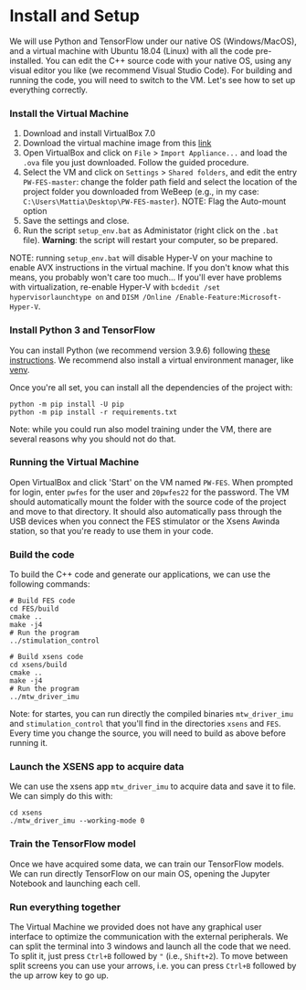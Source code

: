 # Install and Setup

We will use Python and TensorFlow under our native OS (Windows/MacOS), and a virtual machine with Ubuntu 18.04 (Linux) with all the code pre-installed. You can edit the C++ source code with your native OS, using any visual editor you like (we recommend Visual Studio Code). For building and running the code, you will need to switch to the VM.
Let's see how to set up everything correctly.

### Install the Virtual Machine

1. Download and install VirtualBox 7.0
2. Download the virtual machine image from this [link](https://mega.nz/file/egkSHBaA#clABiSZ1keY_2XGSyEyRbgl6RDqnN85Zyz5QelKM4F8)
3. Open VirtualBox and click on `File` > `Import Appliance...` and load the `.ova` file you just downloaded. Follow the guided procedure.
4. Select the VM and click on `Settings` > `Shared folders`, and edit the entry `PW-FES-master`: change the folder path field and select the location of the project folder you downloaded from WeBeep (e.g., in my case: `C:\Users\Mattia\Desktop\PW-FES-master`).
   NOTE: Flag the Auto-mount option 
5. Save the settings and close. 
6. Run the script `setup_env.bat` as Administator (right click on the `.bat` file). **Warning**: the script will restart your computer, so be prepared.

NOTE: running `setup_env.bat` will disable Hyper-V on your machine to enable AVX instructions in the virtual machine. If you don't know what this means, you probably won't care too much... If you'll ever have problems with virtualization, re-enable Hyper-V with `bcdedit /set hypervisorlaunchtype on` and `DISM /Online /Enable-Feature:Microsoft-Hyper-V`.

### Install Python 3 and TensorFlow

You can install Python (we recommend version 3.9.6) following [these instructions](https://www.howtogeek.com/197947/how-to-install-python-on-windows/). We recommend also install a virtual environment manager, like [venv](https://docs.python.org/3/library/venv.html).

Once you're all set, you can install all the dependencies of the project with:

    python -m pip install -U pip
    python -m pip install -r requirements.txt

Note: while you could run also model training under the VM, there are several reasons why you should not do that.

### Running the Virtual Machine

Open VirtualBox and click 'Start' on the VM named `PW-FES`. When prompted for login, enter `pwfes` for the user and `20pwfes22` for the password. The VM should automatically mount the folder with the source code of the project and move to that directory. It should also automatically pass through the USB devices when you connect the FES stimulator or the Xsens Awinda station, so that you're ready to use them in your code.

### Build the code 

To build the C++ code and generate our applications, we can use the following commands:

    # Build FES code
    cd FES/build
    cmake .. 
    make -j4
    # Run the program
    ../stimulation_control

    # Build xsens code
    cd xsens/build
    cmake ..
    make -j4
    # Run the program
    ../mtw_driver_imu

Note: for startes, you can run directly the compiled binaries `mtw_driver_imu` and `stimulation_control` that you'll find in the directories `xsens` and `FES`. Every time you change the source, you will need to build as above before running it.

### Launch the XSENS app to acquire data

We can use the xsens app `mtw_driver_imu` to acquire data and save it to file. We can simply do this with:

    cd xsens
    ./mtw_driver_imu --working-mode 0

### Train the TensorFlow model

Once we have acquired some data, we can train our TensorFlow models. We can run directly TensorFlow on our main OS, opening the Jupyter Notebook and launching each cell.

### Run everything together

The Virtual Machine we provided does not have any graphical user interface to optimize the communication with the external peripherals. We can split the terminal into 3 windows and launch all the code that we need. To split it, just press `Ctrl+B` followed by `"` (i.e., `Shift+2`). To move between split screens you can use your arrows, i.e. you can press `Ctrl+B` followed by the up arrow key to go up.